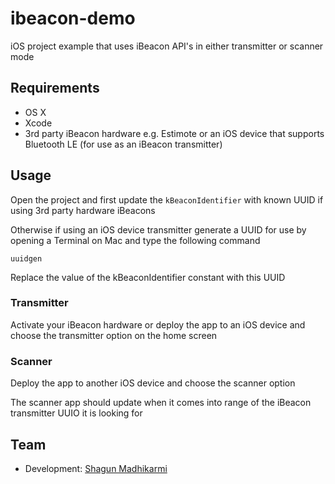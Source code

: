 ibeacon-demo
============

iOS project example that uses iBeacon API's in either transmitter or scanner mode


## Requirements

- OS X
- Xcode
- 3rd party iBeacon hardware e.g. Estimote or an iOS device that supports Bluetooth LE (for use as an iBeacon transmitter)

## Usage

Open the project and first update the <code>kBeaconIdentifier</code> with known UUID if using 3rd party hardware iBeacons

Otherwise if using an iOS device transmitter generate a UUID for use by opening a Terminal on Mac and type the following command

<code>uuidgen</code>

Replace the value of the kBeaconIdentifier constant with this UUID

### Transmitter
Activate your iBeacon hardware or deploy the app to an iOS device and choose the transmitter option on the home screen

### Scanner

Deploy the app to another iOS device and choose the scanner option


The scanner app should update when it comes into range of the iBeacon transmitter UUIO it is looking for


## Team

* Development: [Shagun Madhikarmi](mailto:shagun@ustwo.com?subject=ibeacon-demo)
